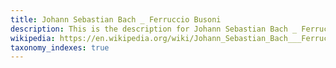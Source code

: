 ```yaml
---
title: Johann Sebastian Bach _ Ferruccio Busoni
description: This is the description for Johann Sebastian Bach _ Ferruccio Busoni
wikipedia: https://en.wikipedia.org/wiki/Johann_Sebastian_Bach___Ferruccio_Busoni
taxonomy_indexes: true
---
```

